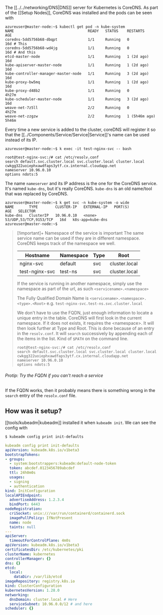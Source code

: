 The [[../../networking/DNS|DNS]] server for Kubernetes is CoreDNS. As part of the [[Setup Nodes]], CoreDNS was installed and the pods can be seen with

```
azureuser@master-node:~$ kubectl get pod -n kube-system
NAME                                  READY   STATUS    RESTARTS        AGE
coredns-5dd5756b68-dbqpt              1/1     Running   0               16d # This
coredns-5dd5756b68-wd4jg              1/1     Running   0               16d # And this
etcd-master-node                      1/1     Running   1 (2d ago)      16d
kube-apiserver-master-node            1/1     Running   1 (2d ago)      16d
kube-controller-manager-master-node   1/1     Running   3 (2d ago)      16d
kube-proxy-bw5mq                      1/1     Running   1 (2d ago)      16d
kube-proxy-d48b2                      1/1     Running   0               4h27m
kube-scheduler-master-node            1/1     Running   3 (2d ago)      16d
weave-net-7z5ll                       2/2     Running   0               4h27m
weave-net-zzgzw                       2/2     Running   1 (5h46m ago)   5h46m
```

Every time a new service is added to the cluster, coreDNS will register it so that the [[../Components/Service/Service|Service]]'s name can be used instead of its IP.

```
azureuser@master-node:~$ k exec -it test-nginx-svc -- bash

root@test-nginx-svc:/# cat /etc/resolv.conf
search default.svc.cluster.local svc.cluster.local cluster.local cwkgg322uoiephxawdfaps3ytf.cx.internal.cloudapp.net
nameserver 10.96.0.10
options ndots:5
```

The name `nameserver` and its IP address is the one for the CoreDNS service. It's named `kube-dns`, but it's really CoreDNS. `kube-dns` is an old name/tool that was replaced by CoreDNS.

```
azureuser@master-node:~$ k get svc -n kube-system -o wide
NAME       TYPE        CLUSTER-IP   EXTERNAL-IP   PORT(S)                  AGE   SELECTOR
kube-dns   ClusterIP   10.96.0.10   <none>        53/UDP,53/TCP,9153/TCP   16d   k8s-app=kube-dns
azureuser@master-node:~$ 
```


> [!important]+ Namespace of the service is important
> The same service name can be used if they are in different namespace. CoreDNS keeps track of the namespace we well.
> 
> | Hostname       | Namespace | Type | Root |
> | -------------- | --------- | ---- | ----|
> | nginx-svc      | default   | svc  | cluster.local |
> | test-nginx-svc | test-ns   | svc  | cluster.local |
> 
> If the service is running in another namespace, simply use the namespace as part of the url, as such
> `<servicename>.<namespace>`
> 
> The Fully Qualified Domain Name is
> `<servicename>.<namespace>.<type>.<Root>`
> e.g.
> `test-nginx-svc.test-ns.svc.cluster.local`
> 
> We don't have to use the FQDN, just enough information to locate a unique entry in the table. CoreDNS will first look in the current namespace. If it does not exists, it requires the \<namespace\>. It will then look further at Type and Root. This is done because of an entry in the `resolv.conf`. It will `search` successively by appending each of the items in the list. Kind of `$PATH` on the command line.
> 
> ```
> root@test-nginx-svc:/# cat /etc/resolv.conf
> search default.svc.cluster.local svc.cluster.local cluster.local cwkgg322uoiephxawdfaps3ytf.cx.internal.cloudapp.net
> nameserver 10.96.0.10
> options ndots:5
> ```
> 

###### Protip: Try the FQDN if you can't reach a service
If the FQDN works, then it probably means there is something wrong in the `search` entry of the `resolv.conf` file.



## How was it setup?

[[tools/kubeadm|kubeadm]] installed it when `kubeadm init`. We can see the config with

```bash
$ kubeadm config print init-defaults
```

```yaml
kubeadm config print init-defaults
apiVersion: kubeadm.k8s.io/v1beta3
bootstrapTokens:
- groups:
  - system:bootstrappers:kubeadm:default-node-token
  token: abcdef.0123456789abcdef
  ttl: 24h0m0s
  usages:
  - signing
  - authentication
kind: InitConfiguration
localAPIEndpoint:
  advertiseAddress: 1.2.3.4
  bindPort: 6443
nodeRegistration:
  criSocket: unix:///var/run/containerd/containerd.sock
  imagePullPolicy: IfNotPresent
  name: node
  taints: null
---
apiServer:
  timeoutForControlPlane: 4m0s
apiVersion: kubeadm.k8s.io/v1beta3
certificatesDir: /etc/kubernetes/pki
clusterName: kubernetes
controllerManager: {}
dns: {}
etcd:
  local:
    dataDir: /var/lib/etcd
imageRepository: registry.k8s.io
kind: ClusterConfiguration
kubernetesVersion: 1.28.0
networking:
  dnsDomain: cluster.local # Here
  serviceSubnet: 10.96.0.0/12 # and here
scheduler: {}
```


